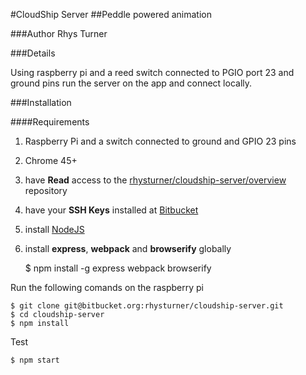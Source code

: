 #CloudShip Server
##Peddle powered animation

###Author Rhys Turner

###Details

Using raspberry pi and a reed switch connected to PGIO port 23 and ground pins run the server on the app and connect locally.

###Installation

####Requirements

1. Raspberry Pi and a switch connected to ground and GPIO 23 pins

1. Chrome 45+

1. have **Read** access to the [rhysturner/cloudship-server/overview](https://bitbucket.org/rhysturner/cloudship-server/overview) repository

1. have your **SSH Keys** installed at [Bitbucket](https://bitbucket.org/)

1. install [NodeJS](http://nodejs.org/)

1. install **express**, **webpack** and **browserify** globally

    $ npm install -g express webpack browserify

Run the following comands on the raspberry pi

	$ git clone git@bitbucket.org:rhysturner/cloudship-server.git
    $ cd cloudship-server
    $ npm install

Test

	$ npm start